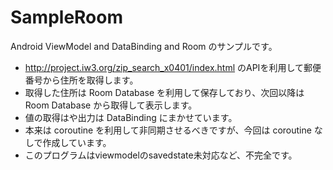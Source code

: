 # SampleRoom

Android ViewModel and DataBinding and Room のサンプルです。  
* http://project.iw3.org/zip_search_x0401/index.html のAPIを利用して郵便番号から住所を取得します。
* 取得した住所は Room Database を利用して保存しており、次回以降は Room Database から取得して表示します。
* 値の取得はや出力は DataBinding にまかせています。
* 本来は coroutine を利用して非同期させるべきですが、今回は coroutine なしで作成しています。
* このプログラムはviewmodelのsavedstate未対応など、不完全です。
